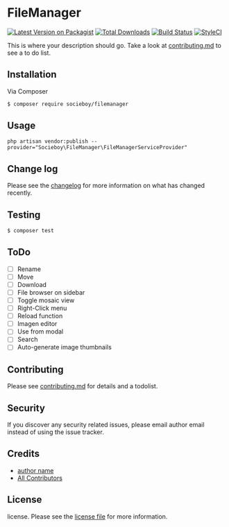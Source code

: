 # FileManager

[![Latest Version on Packagist][ico-version]][link-packagist]
[![Total Downloads][ico-downloads]][link-downloads]
[![Build Status][ico-travis]][link-travis]
[![StyleCI][ico-styleci]][link-styleci]

This is where your description should go. Take a look at [contributing.md](contributing.md) to see a to do list.

## Installation

Via Composer

``` bash
$ composer require socieboy/filemanager
```

## Usage

``` ssh
php artisan vendor:publish --provider="Socieboy\FileManager\FileManagerServiceProvider"
```

## Change log

Please see the [changelog](changelog.md) for more information on what has changed recently.

## Testing

``` bash
$ composer test
```

## ToDo
- [ ] Rename
- [ ] Move
- [ ] Download
- [ ] File browser on sidebar 
- [ ] Toggle mosaic view
- [ ] Right-Click menu
- [ ] Reload function
- [ ] Imagen editor
- [ ] Use from modal
- [ ] Search
- [ ] Auto-generate image thumbnails

## Contributing

Please see [contributing.md](contributing.md) for details and a todolist.

## Security

If you discover any security related issues, please email author email instead of using the issue tracker.

## Credits

- [author name][link-author]
- [All Contributors][link-contributors]

## License

license. Please see the [license file](license.md) for more information.

[ico-version]: https://img.shields.io/packagist/v/socieboy/filemanager.svg?style=flat-square
[ico-downloads]: https://img.shields.io/packagist/dt/socieboy/filemanager.svg?style=flat-square
[ico-travis]: https://img.shields.io/travis/socieboy/filemanager/master.svg?style=flat-square
[ico-styleci]: https://styleci.io/repos/12345678/shield

[link-packagist]: https://packagist.org/packages/socieboy/filemanager
[link-downloads]: https://packagist.org/packages/socieboy/filemanager
[link-travis]: https://travis-ci.org/socieboy/filemanager
[link-styleci]: https://styleci.io/repos/12345678
[link-author]: https://github.com/socieboy
[link-contributors]: ../../contributors
